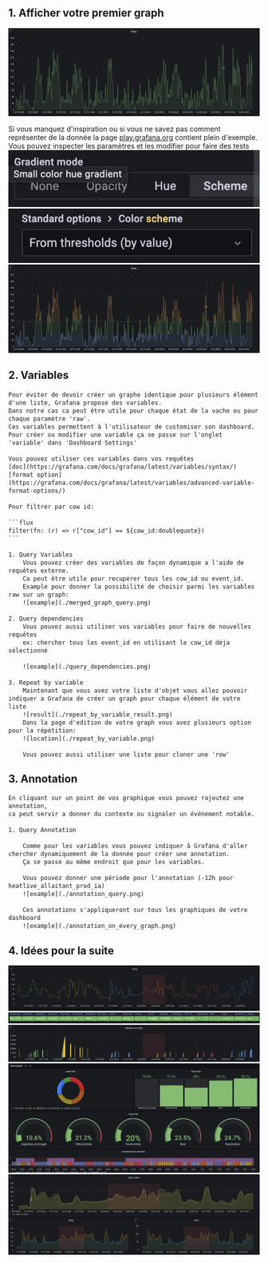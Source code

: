 ## 1. Afficher votre premier graph

  ![ChAg](./1.png)

Si vous manquez d'inspiration ou si vous ne savez pas comment représenter de la donnée la page [play.grafana.org](https://play.grafana.org/) contient plein d'exemple. Vous pouvez inspecter les paramètres et les modifier pour faire des tests
 ![loc1](./2.png)
 ![loc2](./3.png)
 ![loc3](./4.png)

## 2. Variables

    Pour éviter de devoir créer un graphe identique pour plusieurs élément d'une liste, Grafana propose des variables.
    Dans notre cas ca peut être utile pour chaque état de la vache ou pour chaque paramètre 'raw'.
    Ces variables permettent à l'utilisateur de customiser son dashboard.  
    Pour créer ou modifier une variable ça se passe sur l'onglet 'variable' dans 'Dashboard Settings'  

    Vous pouvez utiliser ces variables dans vos requêtes
    [doc](https://grafana.com/docs/grafana/latest/variables/syntax/)
    [format option](https://grafana.com/docs/grafana/latest/variables/advanced-variable-format-options/)  

    Pour filtrer par cow id: 

    ```flux
    filter(fn: (r) => r["cow_id"] == ${cow_id:doublequote})
    ```

    1. Query Variables
        Vous pouvez créer des variables de façon dynamique a l'aide de requêtes externe.
        Ca peut être utile pour recupérer tous les cow_id ou event_id.
        Example pour donner la possibilité de choisir parmi les variables raw sur un graph:  
        ![example](./merged_graph_query.png)

    2. Query dependencies
        Vous pouvez aussi utiliser vos variables pour faire de nouvelles requêtes
        ex: chercher tous les event_id en utilisant le cow_id déja sélectionné  

        ![example](./query_dependencies.png)

    3. Repeat by variable
        Maintenant que vous avez votre liste d'objet vous allez pouvoir indiquer a Grafana de créer un graph pour chaque élément de votre liste
        ![result](./repeat_by_variable_result.png)
        Dans la page d'edition de votre graph vous avez plusieurs option pour la répétition:
        ![location](./repeat_by_variable.png)  

        Vous pouvez aussi utiliser une liste pour cloner une 'row'

## 3. Annotation

    En cliquant sur un point de vos graphique vous pouvez rajoutez une annotation,
    ca peut servir a donner du contexte ou signaler un événement notable.  

    1. Query Annotation

        Comme pour les variables vous pouvez indiquer â Grafana d'aller chercher dynamiquement de la donnée pour créer une annotation.
        Ça se passe au même endroit que pour les variables.

        Vous pouvez donner une période pour l'annotation (-12h pour heatlive_allaitant_prod_ia)
        ![example](./annotation_query.png)

        Ces annotations s'appliqueront sur tous les graphiques de votre dashboard
        ![example](./annotation_on_every_graph.png)

## 4. Idées pour la suite
 
  ![window](./window.png)
  ![table](./table.png)
  ![normalized percent window](./normalized_percent_window.png)
  ![raw gauge](./normalized.png)
  ![raw trend](./raw_trend.png)

